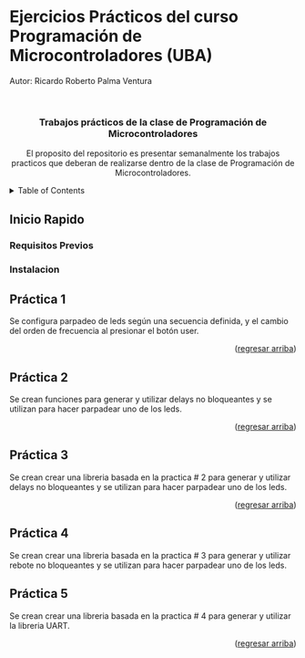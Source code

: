 # Ejercicios Prácticos del curso Programación de Microcontroladores (UBA)
 
<!-- Improved compatibility of regresar arriba link: See: https://github.com/othneildrew/Best-README-Template/pull/73 -->
<a id="readme-top"></a>
<!--
*** Thanks for checking out the Best-README-Template. If you have a suggestion
*** that would make this better, please fork the repo and create a pull request
*** or simply open an issue with the tag "enhancement".
*** Don't forget to give the project a star!
*** Thanks again! Now go create something AMAZING! :D
-->

Autor: Ricardo Roberto Palma Ventura


<!-- PROJECT LOGO -->
<br />
<div align="center">
  
  <h3 align="center">Trabajos prácticos de la clase de Programación de Microcontroladores </h3>

  <p align="center">
    El proposito del repositorio es presentar semanalmente los trabajos practicos que deberan de realizarse dentro de la clase de Programación de Microcontroladores.    
    
  </p>
</div>


<!-- TABLE OF CONTENTS -->
<details>
  <summary>Table of Contents</summary>
  <ol>
    <li>
      <a href="#acerca-del-repositorio">Acerca del Repositorio</a>
      <ul>
        <li><a href="#contruido-con">Contruido con</a></li>
      </ul>
    </li>
    <li>
      <a href="#inicio-rapido">Inicio Rapido</a>
      <ul>
        <li><a href="#requisitos-previos">Requisitos previos</a></li>
        <li><a href="#instalacion">Instalacion</a></li>
      </ul>
    </li>
    <li><a href="#usage">Práctica 1</a></li>
    <li><a href="#usage">Práctica 2</a></li>
	<li><a href="#usage">Práctica 3</a></li>
	
  </ol>
</details>

## Inicio Rapido

### Requisitos Previos

### Instalacion


## Práctica 1

Se configura parpadeo de leds según una secuencia definida, y el cambio del orden de frecuencia al presionar el botón user.

<p align="right">(<a href="#readme-top">regresar arriba</a>)</p>

## Práctica 2

Se crean funciones para generar y utilizar delays no bloqueantes y se utilizan para hacer parpadear uno de los leds.

<p align="right">(<a href="#readme-top">regresar arriba</a>)</p>

## Práctica 3

Se crean crear una libreria basada en la practica # 2 para generar y utilizar delays no bloqueantes y se utilizan para hacer parpadear uno de los leds.

<p align="right">(<a href="#readme-top">regresar arriba</a>)</p>


## Práctica 4

Se crean crear una libreria basada en la practica # 3 para generar y utilizar rebote no bloqueantes y se utilizan para hacer parpadear uno de los leds.

## Práctica 5

Se crean crear una libreria basada en la practica # 4 para generar y utilizar la libreria UART.

<p align="right">(<a href="#readme-top">regresar arriba</a>)</p>